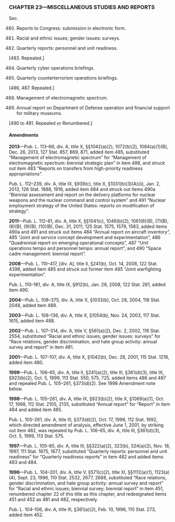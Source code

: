 ### **CHAPTER 23—MISCELLANEOUS STUDIES AND REPORTS** ###

Sec.

480. Reports to Congress: submission in electronic form.

481. Racial and ethnic issues; gender issues: surveys.

482. Quarterly reports: personnel and unit readiness.

[483. Repealed.]

484. Quarterly cyber operations briefings.

485. Quarterly counterterrorism operations briefings.

[486, 487. Repealed.]

488. Management of electromagnetic spectrum.

489. Annual report on Department of Defense operation and financial support for military museums.

[490 to 491. Repealed or Renumbered.]

#### Amendments ####

**2013**—Pub. L. 113–66, div. A, title X, §§1042(a)(2), 1072(b)(2), 1084(a)(1)(B), Dec. 26, 2013, 127 Stat. 857, 869, 871, added item 485, substituted “Management of electromagnetic spectrum” for “Management of electromagnetic spectrum: biennial strategic plan” in item 488, and struck out item 483 “Reports on transfers from high-priority readiness appropriations”.

Pub. L. 112–239, div. A, title IX, §939(c), title X, §1031(b)(3)(A)(ii), Jan. 2, 2013, 126 Stat. 1888, 1918, added item 484 and struck out items 490a “Biennial assessment and report on the delivery platforms for nuclear weapons and the nuclear command and control system” and 491 “Nuclear employment strategy of the United States: reports on modification of strategy”.

**2011**—Pub. L. 112–81, div. A, title X, §§1041(c), 1046(b)(2), 1061(6)(B), (7)(B), (8)(B), (9)(B), (10)(B), Dec. 31, 2011, 125 Stat. 1575, 1579, 1583, added items 490a and 491 and struck out items 484 “Annual report on aircraft inventory”, 485 “Joint and service concept development and experimentation”, 486 “Quadrennial report on emerging operational concepts”, 487 “Unit operations tempo and personnel tempo: annual report”, and 490 “Space cadre management: biennial report”.

**2008**—Pub. L. 110–417, [div. A], title II, §241(b), Oct. 14, 2008, 122 Stat. 4398, added item 485 and struck out former item 485 “Joint warfighting experimentation”.

Pub. L. 110–181, div. A, title IX, §912(b), Jan. 28, 2008, 122 Stat. 281, added item 490.

**2004**—Pub. L. 108–375, div. A, title X, §1033(b), Oct. 28, 2004, 118 Stat. 2048, added item 489.

**2003**—Pub. L. 108–136, div. A, title X, §1054(b), Nov. 24, 2003, 117 Stat. 1615, added item 488.

**2002**—Pub. L. 107–314, div. A, title V, §561(a)(2), Dec. 2, 2002, 116 Stat. 2554, substituted “Racial and ethnic issues; gender issues: surveys” for “Race relations, gender discrimination, and hate group activity: annual survey and report” in item 481.

**2001**—Pub. L. 107–107, div. A, title X, §1042(b), Dec. 28, 2001, 115 Stat. 1218, added item 480.

**1999**—Pub. L. 106–65, div. A, title II, §241(a)(2), title III, §361(d)(3), title IX, §923(b)(2), Oct. 5, 1999, 113 Stat. 550, 575, 725, added items 486 and 487 and repealed Pub. L. 105–261, §373(d)(2). See 1998 Amendment note below.

**1998**—Pub. L. 105–261, div. A, title IX, §923(b)(2), title X, §1069(a)(1), Oct. 17, 1998, 112 Stat. 2105, 2135, substituted “Annual report” for “Report” in item 484 and added item 485.

Pub. L. 105–261, div. A, title III, §373(d)(2), Oct. 17, 1998, 112 Stat. 1992, which directed amendment of analysis, effective June 1, 2001, by striking out item 482, was repealed by Pub. L. 106–65, div. A, title III, §361(d)(3), Oct. 5, 1999, 113 Stat. 575.

**1997**—Pub. L. 105–85, div. A, title III, §§322(a)(2), 323(b), 324(a)(2), Nov. 18, 1997, 111 Stat. 1675, 1677, substituted “Quarterly reports: personnel and unit readiness” for “Quarterly readiness reports” in item 482 and added items 483 and 484.

**1996**—Pub. L. 104–201, div. A, title V, §571(c)(2), title XI, §§1112(a)(1), 1123(a)(4), Sept. 23, 1996, 110 Stat. 2532, 2677, 2688, substituted “Race relations, gender discrimination, and hate group activity: annual survey and report” for “Racial and ethnic issues; biennial survey; biennial report” in item 451, renumbered chapter 22 of this title as this chapter, and redesignated items 451 and 452 as 481 and 482, respectively.

Pub. L. 104–106, div. A, title III, §361(a)(2), Feb. 10, 1996, 110 Stat. 273, added item 452.